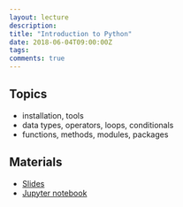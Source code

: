 ```yaml
---
layout: lecture
description:
title: "Introduction to Python"
date: 2018-06-04T09:00:00Z
tags:
comments: true
---
```


## Topics
 * installation, tools
 * data types, operators, loops, conditionals
 * functions, methods, modules, packages

## Materials
 * <a target="_blank" href="{{ site.url }}/python-stats/download/lec1_intro_python.pdf">Slides</a>
* <a target="_blank" href="{{ site.url }}/python-stats/download/lec1_intro_python.ipynb">Jupyter notebook</a>
